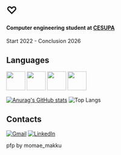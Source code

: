 # ♡

#### Computer engineering student at [CESUPA](https://www.cesupa.br/)

Start 2022 - Conclusion 2026

## Languages
<p float = "left">
<img height = "50" width = "50" src="https://cdn.jsdelivr.net/gh/devicons/devicon/icons/c/c-original.svg"> 
<img height = "50" width = "50" src="https://cdn.jsdelivr.net/gh/devicons/devicon/icons/cplusplus/cplusplus-original.svg"> 
<img height = "50" width = "50" src="https://cdn.jsdelivr.net/gh/devicons/devicon/icons/csharp/csharp-original.svg"> 
<img height = "50" width = "50" src="https://cdn.jsdelivr.net/gh/devicons/devicon/icons/python/python-original.svg" />
</p>

[![Anurag's GitHub stats](https://github-readme-stats.vercel.app/api?username=LucasMiralha&show_icons=true&theme=radical)](https://github.com/anuraghazra/github-readme-stats)
![Top Langs](https://github-readme-stats.vercel.app/api/top-langs/?username=LucasMiralha&layout=compact&show_icons=true&theme=radical)

## Contacts
[![Gmail](https://img.shields.io/badge/Gmail-D14836?style=for-the-badge&logo=gmail&logoColor=white)](mailto:lucasmiralhaf@gmail.com)
[![LinkedIn](https://img.shields.io/badge/linkedin-%230077B5.svg?style=for-the-badge&logo=linkedin&logoColor=white)](https://www.linkedin.com/in/lucas-figueiredo-844a2a277)

pfp by momae_makku
